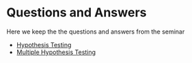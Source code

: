# Questions and Answers

Here we keep the the questions and answers from the seminar

- [Hypothesis Testing](testing)  
- [Multiple Hypothesis Testing](multiplehypothesistesting)  
